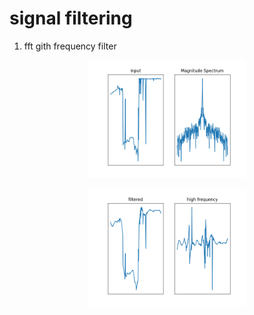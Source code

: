 
# signal filtering

1) fft gith frequency filter
<p align="center"> <img src="1.png"  width = 50%  /></p>

<p align="center"> <img src="2.png"  width = 50%  /></p>
